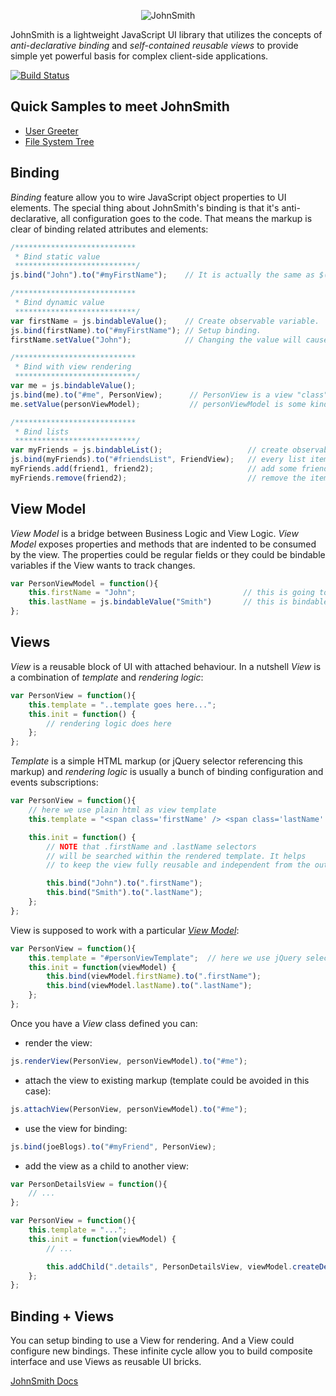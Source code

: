 <p align="center">
    <img src='https://raw.github.com/guryanovev/JohnSmith/master/src_examples/assets/images/logo_large.png' alt='JohnSmith' />
</p>

JohnSmith is a lightweight JavaScript UI library that utilizes the concepts of _anti-declarative binding_ and
_self-contained reusable views_ to provide simple yet powerful basis for complex client-side applications.

[![Build Status](https://travis-ci.org/guryanovev/JohnSmith.png?branch=master)](https://travis-ci.org/guryanovev/JohnSmith)

Quick Samples to meet JohnSmith
-------
- [User Greeter](http://john-smith-js.com/index.html)
- [File System Tree](http://john-smith-js.com/filetree.html)

Binding
-------

*Binding* feature allow you to wire JavaScript object properties to UI elements. The special thing about JohnSmith's binding is
that it's anti-declarative, all configuration goes to the code. That means the markup is clear of binding related attributes
and elements:

```javascript
/***************************
 * Bind static value
 ***************************/
js.bind("John").to("#myFirstName");    // It is actually the same as $("#myFirstName").text("John");

/***************************
 * Bind dynamic value
 ***************************/
var firstName = js.bindableValue();    // Create observable variable.
js.bind(firstName).to("#myFirstName"); // Setup binding.
firstName.setValue("John");            // Changing the value will cause corresponding UI changes.

/***************************
 * Bind with view rendering
 ***************************/
var me = js.bindableValue();
js.bind(me).to("#me", PersonView);      // PersonView is a view "class". Views described later
me.setValue(personViewModel);           // personViewModel is some kind of object with person data

/***************************
 * Bind lists
 ***************************/
var myFriends = js.bindableList();                   // create observable list
js.bind(myFriends).to("#friendsList", FriendView);   // every list item will be rendered using FriendView view
myFriends.add(friend1, friend2);                     // add some friends. JohnSmith will detect this and change the UI
myFriends.remove(friend2);                           // remove the item. Again JohnSmith will react on this change.
```

View Model
----------
*View Model* is a bridge between Business Logic and View Logic. *View Model* exposes properties and methods that are
indented to be  consumed by the view. The properties could be regular fields or they could be bindable variables if
the View wants to track changes.

```javascript
var PersonViewModel = function(){
    this.firstName = "John";                        // this is going to be static
    this.lastName = js.bindableValue("Smith")       // this is bindable, so UI can track changes
};
```

Views
-----

*View* is a reusable block of UI with attached behaviour. In a nutshell *View* is a combination of _template_
and _rendering logic_:

```javascript
var PersonView = function(){
    this.template = "..template goes here...";
    this.init = function() {
        // rendering logic does here
    };
};
```

_Template_ is a simple HTML markup (or jQuery selector referencing this markup) and _rendering logic_ is usually a
bunch of binding configuration and events subscriptions:

```javascript
var PersonView = function(){
    // here we use plain html as view template
    this.template = "<span class='firstName' /> <span class='lastName' />";

    this.init = function() {
        // NOTE that .firstName and .lastName selectors
        // will be searched within the rendered template. It helps
        // to keep the view fully reusable and independent from the outside markup.

        this.bind("John").to(".firstName");
        this.bind("Smith").to(".lastName");
    };
};
```

View is supposed to work with a particular *[View Model](#view-model)*:

```javascript
var PersonView = function(){
    this.template = "#personViewTemplate";  // here we use jQuery selector to reference template
    this.init = function(viewModel) {
        this.bind(viewModel.firstName).to(".firstName");
        this.bind(viewModel.lastName).to(".lastName");
    };
};
```

Once you have a *View* class defined you can:

- render the view:

```javascript
js.renderView(PersonView, personViewModel).to("#me");
```

- attach the view to existing markup (template could be avoided in this case):

```javascript
js.attachView(PersonView, personViewModel).to("#me");
```

- use the view for binding:

```javascript
js.bind(joeBlogs).to("#myFriend", PersonView);
```

- add the view as a child to another view:

```javascript
var PersonDetailsView = function(){
    // ...
};

var PersonView = function(){
    this.template = "...";
    this.init = function(viewModel) {
        // ...

        this.addChild(".details", PersonDetailsView, viewModel.createDetailsViewModel());
    };
};
```

Binding + Views
---------------

You can setup binding to use a View for rendering. And a View could configure new bindings. These infinite cycle allow you
to build composite interface and use Views as reusable UI bricks.



[JohnSmith Docs](http://john-smith-js.com/)
